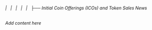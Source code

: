 ###### |   |   |   |   |   ├── Initial Coin Offerings (ICOs) and Token Sales News

*Add content here*